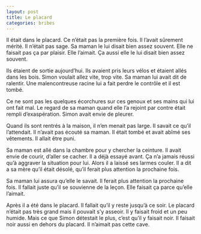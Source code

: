 ```yaml
---
layout: post
title: Le placard
categories: bribes
---
```


Il était dans le placard. Ce n’était pas la première fois. Il l’avait sûrement mérité. Il n’était pas sage. Sa maman le lui disait bien assez souvent. Elle ne faisait pas ça par plaisir. Elle l’aimait. Ça aussi elle le lui disait bien assez souvent.

Ils étaient de sortie aujourd’hui. Ils avaient pris leurs vélos et étaient allés dans les bois. Simon voulait allez vite, trop vite. Sa maman lui avait dit de ralentir. Une malencontreuse racine lui a fait perdre le contrôle et il est tombé.

Ce ne sont pas les quelques écorchures sur ces genoux et ses mains qui lui ont fait mal. Le regard de sa maman quand elle l’a rejoint par contre était rempli d’exaspération. Simon avait envie de pleurer.

Quand ils sont rentrés à la maison, il n’en menait pas large. Il savait ce qu’il l’attendait. Il n’avait pas écouté sa maman. Il était tombé et avait abîmé ses vêtements. Il allait être puni.

Sa maman est allé dans la chambre pour y chercher la ceinture. Il avait envie de courir, d’aller se cacher. Il a déjà essayé avant. Ça n’a jamais réussi qu’à aggraver la situation pour lui. Alors il a laissé ses larmes couler. Il a dit a sa mère qu’il était désolé, qu’il ferait plus attention la prochaine fois.

Sa maman lui assura qu’elle le savait. Il ferait plus attention la prochaine fois. Il fallait juste qu’il se souvienne de la leçon. Elle faisait ça parce qu’elle l’aimait.

Après il a été dans le placard. Il fallait qu’il y reste jusqu’à ce soir. Le placard n’était pas très grand mais il pouvait s’y asseoir. Il y faisait froid et un peu humide. Mais  ce que Simon détestait le plus, c’est qu’il y faisait noir. Il faisait noir aussi en dehors du placard. Il n’aimait pas cette cave.